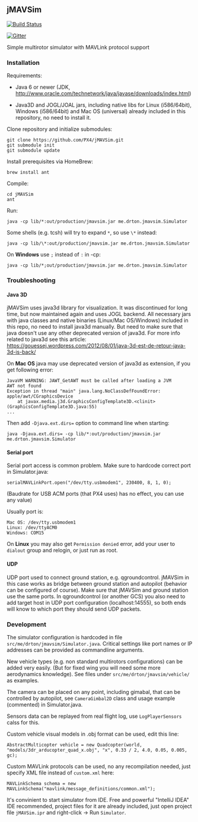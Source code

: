 ## jMAVSim ##

[![Build Status](https://travis-ci.org/PX4/jMAVSim.svg?branch=master)](https://travis-ci.org/PX4/jMAVSim)

[![Gitter](https://badges.gitter.im/Join%20Chat.svg)](https://gitter.im/DrTon/jMAVSim?utm_source=badge&utm_medium=badge&utm_campaign=pr-badge&utm_content=badge)

Simple multirotor simulator with MAVLink protocol support

### Installation ###

Requirements:
 * Java 6 or newer (JDK, http://www.oracle.com/technetwork/java/javase/downloads/index.html)

 * Java3D and JOGL/JOAL jars, including native libs for Linux (i586/64bit), Windows (i586/64bit) and Mac OS (universal) already included in this repository, no need to install it.

Clone repository and initialize submodules:
```
git clone https://github.com/PX4/jMAVSim.git
git submodule init
git submodule update
```

Install prerequisites via HomeBrew:

```
brew install ant
```

Compile:
```
cd jMAVSim
ant
```

Run:
```
java -cp lib/*:out/production/jmavsim.jar me.drton.jmavsim.Simulator
```

Some shells (e.g. tcsh) will try to expand `*`, so use `\*` instead:
```
java -cp lib/\*:out/production/jmavsim.jar me.drton.jmavsim.Simulator
```

On **Windows** use `;` instead of `:` in -cp:
```
java -cp lib/*;out/production/jmavsim.jar me.drton.jmavsim.Simulator
```

### Troubleshooting ###

#### Java 3D

jMAVSim uses java3d library for visualization.
It was discontinued for long time, but now maintained again and uses JOGL backend.
All necessary jars with java classes and native binaries (Linux/Mac OS/Windows) included in this repo, no need to install java3d manually.
But need to make sure that java doesn't use any other deprecated version of java3d.
For more info related to java3d see this article: https://gouessej.wordpress.com/2012/08/01/java-3d-est-de-retour-java-3d-is-back/

On **Mac OS** java may use deprecated version of java3d as extension, if you get following error:
```
JavaVM WARNING: JAWT_GetAWT must be called after loading a JVM
AWT not found
Exception in thread "main" java.lang.NoClassDefFoundError: apple/awt/CGraphicsDevice
	at javax.media.j3d.GraphicsConfigTemplate3D.<clinit>(GraphicsConfigTemplate3D.java:55)
...
```

Then add `-Djava.ext.dirs=` option to command line when starting:
```
java -Djava.ext.dirs= -cp lib/*:out/production/jmavsim.jar me.drton.jmavsim.Simulator
```

#### Serial port

Serial port access is common problem. Make sure to hardcode correct port in Simulator.java:
```
serialMAVLinkPort.open("/dev/tty.usbmodem1", 230400, 8, 1, 0);
```
(Baudrate for USB ACM ports (that PX4 uses) has no effect, you can use any value)

Usually port is:
```
Mac OS: /dev/tty.usbmodem1
Linux: /dev/ttyACM0
Windows: COM15
```

On **Linux** you may also get `Permission denied` error, add your user to `dialout` group and relogin, or just run as root.

#### UDP

UDP port used to connect ground station, e.g. qgroundcontrol.
jMAVSim in this case works as bridge between ground station and autopilot (behavior can be configured of course).
Make sure that jMAVSim and ground station use the same ports.
In qgroundcontrol (or another GCS) you also need to add target host in UDP port configuration (localhost:14555), so both ends will know to which port they should send UDP packets.

### Development ###

The simulator configuration is hardcoded in file `src/me/drton/jmavsim/Simulator.java`. Critical settings like port names or IP addresses can be provided as commandline arguments.

New vehicle types (e.g. non standard multirotors configurations) can be added very easily.
(But for fixed wing you will need some more aerodynamics knowledge).
See files under `src/me/drton/jmavsim/vehicle/` as examples.

The camera can be placed on any point, including gimabal, that can be controlled by autopilot, see `CameraGimbal2D` class and usage example (commented) in Simulator.java.

Sensors data can be replayed from real flight log, use `LogPlayerSensors` calss for this.

Custom vehicle visual models in .obj format can be used, edit this line:
```
AbstractMulticopter vehicle = new Quadcopter(world, "models/3dr_arducopter_quad_x.obj", "x", 0.33 / 2, 4.0, 0.05, 0.005, gc);
```

Custom MAVLink protocols can be used, no any recompilation needed, just specify XML file instead of `custom.xml` here:
```
MAVLinkSchema schema = new MAVLinkSchema("mavlink/message_definitions/common.xml");
```

It's convinient to start simulator from IDE. Free and powerful "IntelliJ IDEA" IDE recommended, project files for it are already included, just open project file `jMAVSim.ipr` and right-click -> Run `Simulator`.
